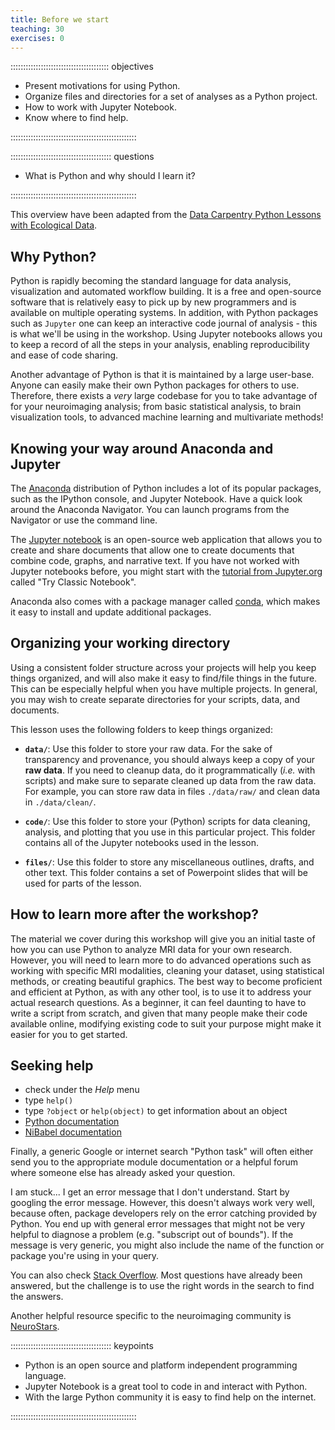 ```yaml
---
title: Before we start
teaching: 30
exercises: 0
---
```


::::::::::::::::::::::::::::::::::::::: objectives

- Present motivations for using Python.
- Organize files and directories for a set of analyses as a Python project.
- How to work with Jupyter Notebook.
- Know where to find help.

::::::::::::::::::::::::::::::::::::::::::::::::::

:::::::::::::::::::::::::::::::::::::::: questions

- What is Python and why should I learn it?

::::::::::::::::::::::::::::::::::::::::::::::::::



This overview have been adapted from the [Data Carpentry Python Lessons with Ecological Data](https://datacarpentry.org/python-ecology-lesson/).

## Why Python?

Python is rapidly becoming the standard language for data analysis, visualization and automated workflow building.
It is a free and open-source software that is relatively easy to pick up by new programmers and is available on multiple operating systems.
In addition, with Python packages such as `Jupyter` one can keep an interactive code journal of analysis - this is what we'll be using in the workshop.
Using Jupyter notebooks allows you to keep a record of all the steps in your analysis, enabling reproducibility and ease of code sharing.

Another advantage of Python is that it is maintained by a large user-base.
Anyone can easily make their own Python packages for others to use.
Therefore, there exists a *very* large codebase for you to take advantage of for your neuroimaging analysis; from basic statistical analysis, to brain visualization tools, to advanced machine learning and multivariate methods!

## Knowing your way around Anaconda and Jupyter

The [Anaconda][anaconda] distribution of Python includes a lot of its popular packages, such as the IPython console, and Jupyter Notebook.
Have a quick look around the Anaconda Navigator.
You can launch programs from the Navigator or use the command line.

The [Jupyter notebook](https://jupyter.org) is an open-source web application that allows you to create
and share documents that allow one to create documents that combine code, graphs, and narrative text.
If you have not worked with Jupyter notebooks before, you might start with the [tutorial from Jupyter.org](https://jupyter.org/try) called "Try Classic Notebook".

Anaconda also comes with a package manager called [conda](https://conda.io/docs/), which makes it easy to install and update additional packages.

## Organizing your working directory

Using a consistent folder structure across your projects will help you keep things organized, and will also make it easy to find/file things in the future.
This can be especially helpful when you have multiple projects.
In general, you may wish to create separate directories for your scripts, data, and documents.

This lesson uses the following folders to keep things organized:

- **`data/`**: Use this folder to store your raw data. For the sake of transparency and provenance,
  you should always keep a copy of your **raw data**. If you need to cleanup data, do it
  programmatically (*i.e.* with scripts) and make sure to separate cleaned up data from the raw data.
  For example, you can store raw data in files `./data/raw/` and clean data in `./data/clean/`.

- **`code/`**: Use this folder to store your (Python) scripts for data cleaning, analysis, and
  plotting that you use in this particular project. This folder contains all of the Jupyter notebooks used in the lesson.

- **`files/`**: Use this folder to store any miscellaneous outlines, drafts, and other text. This folder contains a set of Powerpoint slides that will be used for parts of the lesson.

## How to learn more after the workshop?

The material we cover during this workshop will give you an initial taste of how you can use Python
to analyze MRI data for your own research.
However, you will need to learn more to do advanced operations such as working with specific MRI modalities, cleaning your dataset, using statistical methods, or creating beautiful graphics.
The best way to become proficient and efficient at Python, as with any other tool, is to use it to address your actual research questions.
As a beginner, it can feel daunting to have to write a script from scratch, and given that many people make their code available online, modifying existing code to suit your purpose might make it easier for you to get started.

## Seeking help

- check under the *Help* menu
- type `help()`
- type `?object` or `help(object)` to get information about an object
- [Python documentation][python-docs]
- [NiBabel documentation][nibabel-docs]

Finally, a generic Google or internet search "Python task" will often either send you to the
appropriate module documentation or a helpful forum where someone else has already asked your
question.

I am stuck... I get an error message that I don't understand.
Start by googling the error message. However, this doesn't always work very well, because often,
package developers rely on the error catching provided by Python. You end up with general error
messages that might not be very helpful to diagnose a problem (e.g. "subscript out of bounds"). If
the message is very generic, you might also include the name of the function or package you're using
in your query.

You can also check [Stack Overflow][stack-overflow]. Most questions have already been answered, but the challenge is to use the right words in the search to find the answers.

Another helpful resource specific to the neuroimaging community is [NeuroStars](https://neurostars.org/).



[anaconda]: https://www.anaconda.com
[python-docs]: https://www.python.org/doc
[nibabel-docs]: https://nipy.org/nibabel/manual.html#manual
[stack-overflow]: https://stackoverflow.com


:::::::::::::::::::::::::::::::::::::::: keypoints

- Python is an open source and platform independent programming language.
- Jupyter Notebook is a great tool to code in and interact with Python.
- With the large Python community it is easy to find help on the internet.

::::::::::::::::::::::::::::::::::::::::::::::::::



